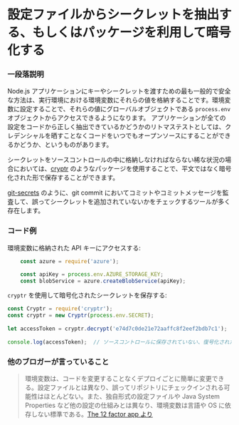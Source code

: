 # 設定ファイルからシークレットを抽出する、もしくはパッケージを利用して暗号化する

### 一段落説明

Node.js アプリケーションにキーやシークレットを渡すための最も一般的で安全な方法は、実行環境における環境変数にそれらの値を格納することです。環境変数に設定することで、それらの値にグローバルオブジェクトである `process.env` オブジェクトからアクセスできるようになります。
アプリケーションが全ての設定をコードから正しく抽出できているかどうかのリトマステストとしては、クレデンシャルを晒すことなくコードをいつでもオープンソースにすることができるかどうか、というものがあります。

シークレットをソースコントロールの中に格納しなければならない稀な状況の場合においては、[cryptr](https://www.npmjs.com/package/cryptr) のようなパッケージを使用することで、平文ではなく暗号化された形で保存することができます。

[git-secrets](https://github.com/awslabs/git-secrets) のように、git commit においてコミットやコミットメッセージを監査して、誤ってシークレットを追加されていないかをチェックするツールが多く存在します。

### コード例

環境変数に格納された API キーにアクセスする:

```javascript
    const azure = require('azure');

    const apiKey = process.env.AZURE_STORAGE_KEY;
    const blobService = azure.createBlobService(apiKey);
```

`cryptr` を使用して暗号化されたシークレットを保存する:

```javascript
const Cryptr = require('cryptr');
const cryptr = new Cryptr(process.env.SECRET);
 
let accessToken = cryptr.decrypt('e74d7c0de21e72aaffc8f2eef2bdb7c1');
 
console.log(accessToken);  // ソースコントロールに保存されていない、復号化された文字列を出力します
```

### 他のブロガーが言っていること

> 環境変数は、コードを変更することなくデプロイごとに簡単に変更できる。設定ファイルとは異なり、誤ってリポジトリにチェックインされる可能性はほとんどない。また、独自形式の設定ファイルや Java System Properties など他の設定の仕組みとは異なり、環境変数は言語や OS に依存しない標準である。[The 12 factor app より](https://12factor.net/ja/config)
